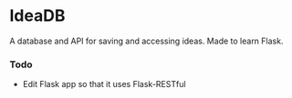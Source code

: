 IdeaDB
======

A database and API for saving and accessing ideas. Made to learn Flask.

### Todo
* Edit Flask app so that it uses Flask-RESTful